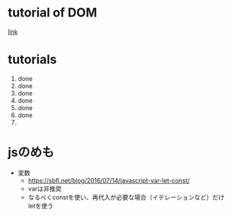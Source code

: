 # tutorial of DOM

[link](https://www.digitalocean.com/community/tutorial_series/understanding-the-dom-document-object-model)

# tutorials
1. done
1. done
1. done
1. done
1. done
1. done
1. 

# jsのめも

* 変数
    * https://sbfl.net/blog/2016/07/14/javascript-var-let-const/
    * varは非推奨
    * なるべくconstを使い、再代入が必要な場合（イテレーションなど）だけletを使う




